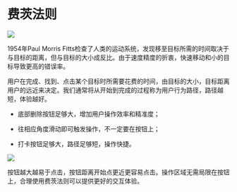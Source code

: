 # 费茨法则

![](https://image.yunyingpai.com/wp/2021/11/CZL9DBJF6iTHJJhVwGwI.png)

1954年Paul Morris Fitts检查了人类的运动系统，发现移至目标所需的时间取决于与目标的距离，但与目标的大小成反比。由于速度精度的折衷，快速移动和小的目标导致更高的错误率。

用户在完成、找到、点击某个目标时所需要花费的时间，由目标的大小，目标距离用户的远近来决定。我们通常将从开始到完成的过程称为用户行为路径，路径越短，体验越好。

*   底部删除按钮足够大，增加用户操作效率和精准度；

*   往相应角度滑动即可触发操作，不一定要在按钮上；

*   打卡按钮足够大，路径足够短，操作快捷。

![](https://image.yunyingpai.com/wp/2021/11/JpAk7NkCo4DEk1vdeMFA.png)

按钮越大越易于点击，按钮距离开始点更近更容易点击。操作区域无需局限在按钮上，合理使用费茨法则可以提供更好的交互体验。
